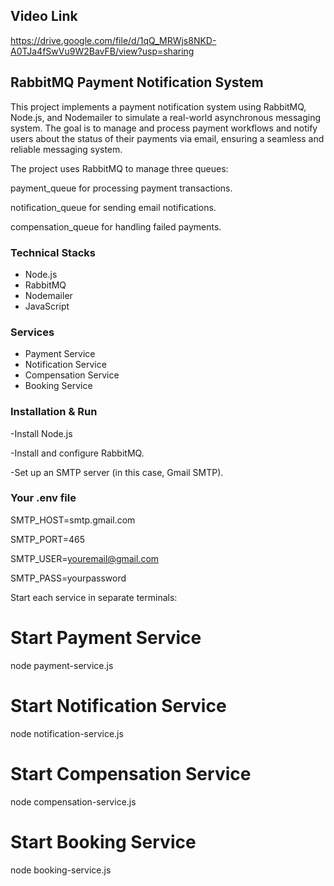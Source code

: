 ## Video Link

https://drive.google.com/file/d/1qQ_MRWjs8NKD-A0TJa4fSwVu9W2BavFB/view?usp=sharing

## RabbitMQ Payment Notification System

This project implements a payment notification system using RabbitMQ, Node.js, and Nodemailer to simulate a real-world asynchronous messaging system. 
The goal is to manage and process payment workflows and notify users about the status of their payments via email, ensuring a seamless and reliable messaging system.

The project uses RabbitMQ to manage three queues:

payment_queue for processing payment transactions.

notification_queue for sending email notifications.

compensation_queue for handling failed payments.

### Technical Stacks

- Node.js
- RabbitMQ
- Nodemailer
- JavaScript


### Services

- Payment Service
- Notification Service
- Compensation Service
- Booking Service


### Installation & Run

-Install Node.js

-Install and configure RabbitMQ.

-Set up an SMTP server (in this case, Gmail SMTP).


### Your .env file

SMTP_HOST=smtp.gmail.com

SMTP_PORT=465

SMTP_USER=youremail@gmail.com

SMTP_PASS=yourpassword


Start each service in separate terminals:

# Start Payment Service
node payment-service.js

# Start Notification Service
node notification-service.js

# Start Compensation Service
node compensation-service.js

# Start Booking Service
node booking-service.js



